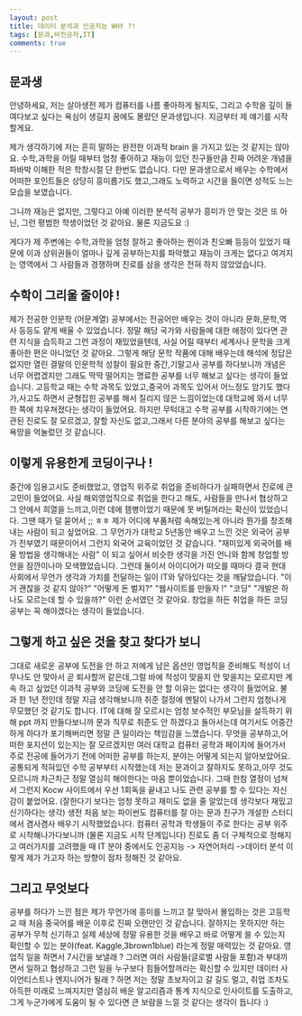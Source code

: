 ```yaml
---
layout: post
title: 데이터 분석과 인공지능 WHY ?!
tags: [문과,비전공자,IT]
comments: true
---
```


## 문과생

안녕하세요, 저는 살아생전 제가 컴퓨터를 나름 좋아하게 될지도, 그리고 수학을 깊이 들여다보고 싶다는 욕심이 생길지 꿈에도 몰랐던 문과생입니다. 지금부터 제 얘기를 시작할게요.

제가 생각하기에 저는 흔히 말하는 완전한 이과적 brain 을 가지고 있는 것 같지는 않아요. 수학,과학을 어릴 때부터 엄청 좋아하고 재능이 있던 친구들만큼 진짜 어려운 개념을 파바박 이해한 적은 학창시절 단 한번도 없습니다. 다만 문과생으로서 배우는 수학에서 어떠한 포인트들은 상당히 흥미롭기도 했고,그래도 노력하고 시간을 들이면 성적도 느는 모습을 보였습니다. 

그니까 재능은 없지만, 그렇다고 아예 이러한 분석적 공부가 흥미가 안 맞는 것은 또 아닌, 그런 평범한 학생이었던 것 같아요. 물론 지금도요 :) 

게다가 제 주변에는 수학,과학을 엄청 잘하고 좋아하는 찐이과 친오빠 등등이 있었기 때문에 이과 상위권들이 얼마나 깊게 공부하는지를 파악했고 재능이 크게는 없다고 여겨지는 영역에서 그 사람들과 경쟁하며 진로를 삼을 생각은 전혀 하지 않았었습니다. 

## 수학이 그리울 줄이야 ! 

제가 전공한 인문학 (어문계열) 공부에서는 전공어만 배우는 것이 아니라 문화,문학,역사 등등도 얕게 배울 수 있었습니다. 정말 해당 국가와 사람들에 대한 애정이 있다면 관련 지식을 습득하고 그런 과정이 재밌었을텐데, 사실 어릴 때부터 세계사나 문학을 크게 좋아한 편은 아니었던 것 같아요. 그렇게 해당 문학 작품에 대해 배우는데 해석에 정답은 없지만 열린 결말의 인문학적 성찰이 필요한 중간,기말고사 공부를 하다보니까 개념은 너무 어렵겠지만 그래도 딱딱 떨어지는 명료한 공부를 너무 해보고 싶다는 생각이 들었습니다. 고등학교 때는 수학 과목도 있었고,중국어 과목도 있어서 어느정도 암기도 했다가,사고도 하면서 균형잡힌 공부를 해서 질리지 않은 느낌이었는데 대학교에 와서 너무 한 쪽에 치우쳐졌다는 생각이 들었어요. 하지만 무턱대고 수학 공부를 시작하기에는 연관된 진로도 잘 모르겠고, 잘할 자신도 없고,그래서 다른 분야의 공부를 해보고 싶다는 욕망을 억눌렀던 것 같습니다. 

## 이렇게 유용한게 코딩이구나 !

중간에 임용고시도 준비했었고, 영업직 위주로 취업을 준비하다가 실패하면서 진로에 큰 고민이 들었어요. 사실 해외영업직으로 취업을 한다고 해도, 사람들을 만나서 협상하고 그 안에서 희열을 느끼고,이런 데에 잼병이었기 때문에 못 버틸꺼라는 확신이 있었습니다. 그땐 때가 덜 묻어서 ;; ㅎㅎ 제가 어디에 부품처럼 속해있는게 아니라 뭔가를 창조해내는 사람이 되고 싶었어요. 그 무언가가 대학교 5년동안 배우고 느낀 것은 외국어 공부가 전부였기 때문이어서 그런지 외국어 교육이었던 것 같습니다. "재미있게 외국어를 배울 방법을 생각해내는 사람" 이 되고 싶어서 비슷한 생각을 가진 언니와 함께 창업할 방안을 잠깐이나마 모색했었습니다. 그런데 둘이서 아이디어가 떠오를 때마다 결국 현대 사회에서 무언가 생각과 가치를 전달하는 일이 IT와 닿아있다는 것을 깨달았습니다. "이거 괜찮을 것 같지 않아?" "어떻게 돈 벌지?" "웹사이트를 만들자 !" "코딩" "개발은 하나도 모르는데 할 수 있을까?" 이런 순서였던 것 같아요. 창업을 하든 취업을 하든 코딩 공부는 꼭 해야겠다는 생각이 들었습니다. 

## 그렇게 하고 싶은 것을 찾고 찾다가 보니

그대로 새로운 공부에 도전을 안 하고 저에게 남은 옵션인 영업직을 준비해도 적성이 너무나도 안 맞아서 곧 퇴사할꺼 같은데,그럴 바에 적성이 맞을지 안 맞을지는 모르지만 계속 하고 싶었던 이과적 공부와 코딩에 도전을 안 할 이유는 없다는 생각이 들었어요. 불과 한 1년 전인데 정말 지금 생각해보니까 취준 절정에 멘탈이 나가서 그런지 엄청나게 무모했던 것 같기도 합니다. IT에 대해 잘 모르시는 엄청 보수적인 부모님을 설득하기 위해 ppt 까지 만들다보니까 문과 직무로 취준도 안 하겠다고 돌아서는데 여기서도 어중간하게 하다가 포기해버리면 정말 큰 일이라는 책임감을 느꼈습니다. 무엇을 공부하고,어떠한 포지션이 있는지는 잘 모르겠지만 여러 대학교 컴퓨터 공학과  페이지에 들어가서 주로 전공에 들어가기 전에 어떠한 공부를 하는지, 분야는 어떻게 되는지 알아보았어요. 공통되게 적혀있던 수학 공부부터 시작했는데 저는 문과이고 잘하지도 못하고,아무 것도 모르니까 차근차근 정말 열심히 해야한다는 마음 뿐이었습니다. 그때 한참 열정이 넘쳐서 그런지 Kocw 사이트에서 우선 1회독을 끝내고 나도 관련 공부를 할 수 있다는 자신감이 붙었어요. (잘한다기 보다는 엄청 못하고 재미도 없을 줄 알았는데 생각보다 재밌고 신기하다는 생각) 생전 처음 보는 파이썬도 컴퓨터를 잘 아는 문과 친구가 개설한 스터디에서 겸사겸사 배우기 시작했었습니다. 컴퓨터 공학과 학생들이 주로 한다는 공부 위주로 시작해나가다보니까 (물론 지금도 시작 단계입니다) 진로도 좀 더 구체적으로 정해지고 여러가지를 고려했을 때 IT 분야 중에서도 인공지능 -> 자연어처리 ->데이터 분석 이렇게 제가 가고자 하는 방향이 점차 정해진 것 같아요. 

## 그리고 무엇보다

공부를 하다가 느낀 점은 제가 무언가에 흥미를 느끼고 잘 맞아서 몰입하는 것은 고등학교 때 처음 중국어를 배운 이후로 진짜 오랜만인 것 같습니다. 잘하지는 못하지만 하는 공부가 무척 신기하고 실제 세상에 정말 유용한 것을 배우고 바로 어떻게 쓸 수 있는지 확인할 수 있는 분야(feat. Kaggle,3brown1blue) 라는게 정말 매력있는 것 같아요. 영업직 일을 하면서 7시간을 보낼래 ? 그러면 여러 사람들(글로벌 사람들 포함)과 부대끼면서 일하고 협상하고 그런 일을 누구보다 힘들어할꺼라는 확신할 수 있지만 데이터 사이언티스트나 엔지니어가 될래 ? 하면 저는 정말 초보자이고 갈 길도 멀고, 취업 조차도 아득한 미래로 느껴지지만 열심히 배운 알고리즘과 통계 지식으로 인사이트를 도출하고, 그게 누군가에게 도움이 될 수 있다면 큰 보람을 느낄 것 같다는 생각이 듭니다 :) 

